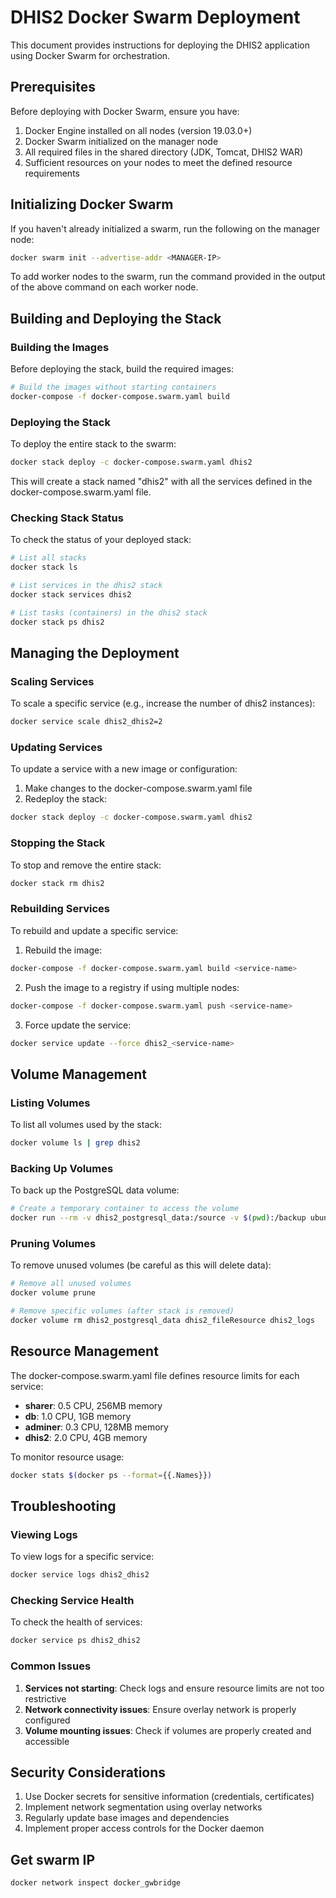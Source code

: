 # DHIS2 Docker Swarm Deployment

This document provides instructions for deploying the DHIS2 application using Docker Swarm for orchestration.

## Prerequisites

Before deploying with Docker Swarm, ensure you have:

1. Docker Engine installed on all nodes (version 19.03.0+)
2. Docker Swarm initialized on the manager node
3. All required files in the shared directory (JDK, Tomcat, DHIS2 WAR)
4. Sufficient resources on your nodes to meet the defined resource requirements

## Initializing Docker Swarm

If you haven't already initialized a swarm, run the following on the manager node:

```bash
docker swarm init --advertise-addr <MANAGER-IP>
```

To add worker nodes to the swarm, run the command provided in the output of the above command on each worker node.

## Building and Deploying the Stack

### Building the Images

Before deploying the stack, build the required images:

```bash
# Build the images without starting containers
docker-compose -f docker-compose.swarm.yaml build
```

### Deploying the Stack

To deploy the entire stack to the swarm:

```bash
docker stack deploy -c docker-compose.swarm.yaml dhis2
```

This will create a stack named "dhis2" with all the services defined in the docker-compose.swarm.yaml file.

### Checking Stack Status

To check the status of your deployed stack:

```bash
# List all stacks
docker stack ls

# List services in the dhis2 stack
docker stack services dhis2

# List tasks (containers) in the dhis2 stack
docker stack ps dhis2
```

## Managing the Deployment

### Scaling Services

To scale a specific service (e.g., increase the number of dhis2 instances):

```bash
docker service scale dhis2_dhis2=2
```

### Updating Services

To update a service with a new image or configuration:

1. Make changes to the docker-compose.swarm.yaml file
2. Redeploy the stack:

```bash
docker stack deploy -c docker-compose.swarm.yaml dhis2
```

### Stopping the Stack

To stop and remove the entire stack:

```bash
docker stack rm dhis2
```

### Rebuilding Services

To rebuild and update a specific service:

1. Rebuild the image:

```bash
docker-compose -f docker-compose.swarm.yaml build <service-name>
```

2. Push the image to a registry if using multiple nodes:

```bash
docker-compose -f docker-compose.swarm.yaml push <service-name>
```

3. Force update the service:

```bash
docker service update --force dhis2_<service-name>
```

## Volume Management

### Listing Volumes

To list all volumes used by the stack:

```bash
docker volume ls | grep dhis2
```

### Backing Up Volumes

To back up the PostgreSQL data volume:

```bash
# Create a temporary container to access the volume
docker run --rm -v dhis2_postgresql_data:/source -v $(pwd):/backup ubuntu tar -czvf /backup/postgresql_backup.tar.gz -C /source .
```

### Pruning Volumes

To remove unused volumes (be careful as this will delete data):

```bash
# Remove all unused volumes
docker volume prune

# Remove specific volumes (after stack is removed)
docker volume rm dhis2_postgresql_data dhis2_fileResource dhis2_logs
```

## Resource Management

The docker-compose.swarm.yaml file defines resource limits for each service:

- **sharer**: 0.5 CPU, 256MB memory
- **db**: 1.0 CPU, 1GB memory
- **adminer**: 0.3 CPU, 128MB memory
- **dhis2**: 2.0 CPU, 4GB memory

To monitor resource usage:

```bash
docker stats $(docker ps --format={{.Names}})
```

## Troubleshooting

### Viewing Logs

To view logs for a specific service:

```bash
docker service logs dhis2_dhis2
```

### Checking Service Health

To check the health of services:

```bash
docker service ps dhis2_dhis2
```

### Common Issues

1. **Services not starting**: Check logs and ensure resource limits are not too restrictive
2. **Network connectivity issues**: Ensure overlay network is properly configured
3. **Volume mounting issues**: Check if volumes are properly created and accessible

## Security Considerations

1. Use Docker secrets for sensitive information (credentials, certificates)
2. Implement network segmentation using overlay networks
3. Regularly update base images and dependencies
4. Implement proper access controls for the Docker daemon

## Get swarm IP

```bash
docker network inspect docker_gwbridge
```
